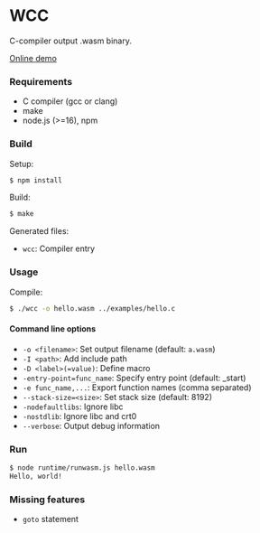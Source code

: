 WCC
===

C-compiler output .wasm binary.

[Online demo](https://tyfkda.github.io/xcc/)


### Requirements

  * C compiler (gcc or clang)
  * make
  * node.js (>=16), npm


### Build

Setup:

```sh
$ npm install
```

Build:

```sh
$ make
```

Generated files:

  * `wcc`: Compiler entry


### Usage

Compile:

```sh
$ ./wcc -o hello.wasm ../examples/hello.c
```

#### Command line options

  * `-o <filename>`: Set output filename (default: `a.wasm`)
  * `-I <path>`:     Add include path
  * `-D <label>(=value)`:  Define macro
  * `-entry-point=func_name`:  Specify entry point (default: _start)
  * `-e func_name,...`:  Export function names (comma separated)
  * `--stack-size=<size>`:  Set stack size (default: 8192)
  * `-nodefaultlibs`:  Ignore libc
  * `-nostdlib`:  Ignore libc and crt0
  * `--verbose`:  Output debug information


### Run

```sh
$ node runtime/runwasm.js hello.wasm
Hello, world!
```


### Missing features

  * `goto` statement
